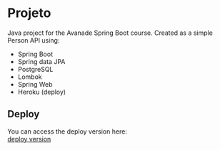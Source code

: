 # Projeto

Java project for the Avanade Spring Boot course. Created as a simple Person API using:

* Spring Boot
* Spring data JPA
* PostgreSQL
* Lombok
* Spring Web
* Heroku (deploy)

## Deploy

You can access the deploy version here:  
[deploy version](https://peopleapi--dio.herokuapp.com/)
